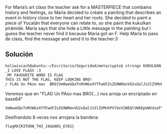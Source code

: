 For María’s art class the teacher ask for a MASTERPIECE that combains history and feelings, so María decided to créate a painting that describes an event in history close to her heart and her roots. She decided to paint a piece of Yucatán that everyone can relate to, so she paint the kukulkan pirámide. María says that she hide a Little message in the painting but I guess the teacher never find it because María got an F. Help María to pass de class, find the message and send it to the teacher:3

## Solución

``` bash
holiwiscach@ubuntu:~/Escritorio/Seguridad/meta/cypto$ strings KUKULKAN.jpg | grep FLAG
_I LOVE FLAGS :3 
.MY FAVOURITE WORD IS FLAG 
THIS IS NOT THE FLAG, KEEP LOOKING BRO! 
/ FLAG Un PAso mas  BRO{Vm0weGQxTnRVWGxXYTFwUFZsZG9WRmxVU2xOalJsSlZVMnhPVlUxV2NEQlVWbEpUWVdzeFYxTnNhRmRpVkZaUVZrUktTMUl5VGtsaVJtUk9ZbTFvZVZadE1YcGxSbGw0Vkc1V2FsSnNXazlXYlRWRFYxWmFkR1JIUmxSTlZYQjVWR3hhYjFSc1duTmpSVGxhWWxoU1RGWnNXbUZXVmtaMFVteHdWMkpJUWpaV1ZFa3hWREZhV0ZOclpHcFNWR3hZV1ZSS1VrMUdWWGRYYlVacVZtdHdlbGRyV210VWJGcDFVV3R3VjJGcmJ6QlZla1pYVmpGa2NsWnNTbGRTTTAwMQ==}

```

Veremos que en "FLAG Un PAso mas BRO{...} nos arroja un encriptado en base64"
```
Vm0weGQxTnRVWGxXYTFwUFZsZG9WRmxVU2xOalJsSlZVMnhPVlUxV2NEQlVWbEpUWVdzeFYxTnNhRmRpVkZaUVZrUktTMUl5VGtsaVJtUk9ZbTFvZVZadE1YcGxSbGw0Vkc1V2FsSnNXazlXYlRWRFYxWmFkR1JIUmxSTlZYQjVWR3hhYjFSc1duTmpSVGxhWWxoU1RGWnNXbUZXVmtaMFVteHdWMkpJUWpaV1ZFa3hWREZhV0ZOclpHcFNWR3hZV1ZSS1VrMUdWWGRYYlVacVZtdHdlbGRyV210VWJGcDFVV3R3VjJGcmJ6QlZla1pYVmpGa2NsWnNTbGRTTTAwMQ==
```

Desifrandolo 8 veces nos arrojara la bandera:
```
flagMX{R3TURN_TH3_J4GUARS_EYES}
```